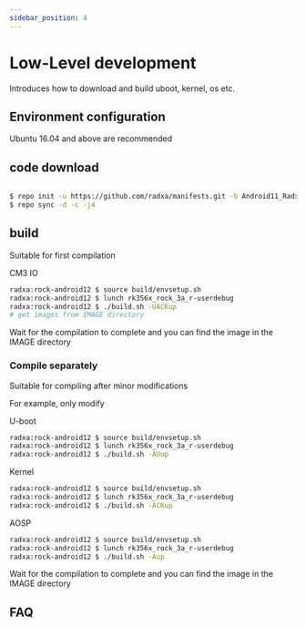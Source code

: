 ```yaml
---
sidebar_position: 4
---
```


# Low-Level development

Introduces how to download and build uboot, kernel, os etc.

## Environment configuration

Ubuntu 16.04 and above are recommended

## code download

```bash

$ repo init -u https://github.com/radxa/manifests.git -b Android11_Radxa_rk12 -m rockchip-r-release.xml
$ repo sync -d -c -j4
```

## build

Suitable for first compilation

CM3 IO

```bash
radxa:rock-android12 $ source build/envsetup.sh
radxa:rock-android12 $ lunch rk356x_rock_3a_r-userdebug
radxa:rock-android12 $ ./build.sh -UACKup
# get images from IMAGE directory
```

Wait for the compilation to complete and you can find the image in the IMAGE directory

### Compile separately

Suitable for compiling after minor modifications

For example, only modify

U-boot

```bash
radxa:rock-android12 $ source build/envsetup.sh
radxa:rock-android12 $ lunch rk356x_rock_3a_r-userdebug
radxa:rock-android12 $ ./build.sh -AUup

```

Kernel

```bash
radxa:rock-android12 $ source build/envsetup.sh
radxa:rock-android12 $ lunch rk356x_rock_3a_r-userdebug
radxa:rock-android12 $ ./build.sh -ACKup
```

AOSP

```bash
radxa:rock-android12 $ source build/envsetup.sh
radxa:rock-android12 $ lunch rk356x_rock_3a_r-userdebug
radxa:rock-android12 $ ./build.sh -Aup
```

Wait for the compilation to complete and you can find the image in the IMAGE directory

## FAQ
